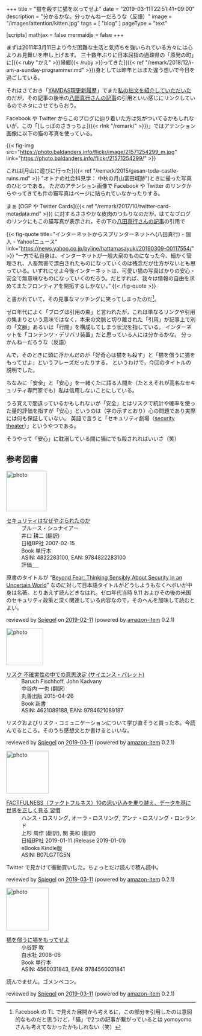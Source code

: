 +++
title = "猫を殺すに猫を以ってせよ"
date = "2019-03-11T22:51:41+09:00"
description = "分かるかな。分っかんねーだろうな（反語）"
image = "/images/attention/kitten.jpg"
tags = [ "blog" ]
pageType = "text"

[scripts]
  mathjax = false
  mermaidjs = false
+++

まずは2011年3月11日より今だ困難な生活と気持ちを強いられている方々には心よりお見舞いを申し上げます。
三十数年ぶりに日本屈指の過疎県の「原発の町」に[{{< ruby "かえ" >}}帰郷{{< /ruby >}}ってきた]({{< ref "/remark/2018/12/i-am-a-sunday-programmer.md" >}})身としては昨年とはまた違う想いで今日を過ごしている。

それはさておき「[YAMDAS現更新履歴](https://yamdas.hatenablog.com/)」でまた[私の拙文を紹介していただいた](https://yamdas.hatenablog.com/entry/20190311/openweb)のだが，その記事の後半の[八田真行さんの記事](https://news.yahoo.co.jp/byline/hattamasayuki/20190309-00117554/)の引用といい感じにリンクしているのでネタにさせてもらおう。

Facebook や Twitter からこのブログに辿り着いた方は気がついてるかもしれないが，この「[しっぽのさきっちょ]({{< rlnk "/remark/" >}})」ではアテンション画像に以下の猫の写真を使っている。

{{< fig-img src="https://photo.baldanders.info/flickr/image/21571254299_m.jpg" link="https://photo.baldanders.info/flickr/21571254299/" >}}

これは[月山に遊びに行った]({{< ref "/remark/2015/gasan-toda-castle-ruins.md" >}} "オトナの社会科見学： 中秋の月山富田城跡")ときに撮った写真のひとつである。
ただのアテンション画像で Facebook や Twitter のリンクからやってきても件の猫写真はページに貼られていなかったりする。

まぁ [OGP や Twitter Cards]({{< ref "/remark/2017/10/twitter-card-metadata.md" >}}) に対するささやかな皮肉のつもりなのだが，はてなブログのリンクにもこの猫写真が表示され，その下の[八田真行さんの記事](https://news.yahoo.co.jp/byline/hattamasayuki/20190309-00117554/)の引用で

{{< fig-quote title="インターネットからスプリンターネットへ(八田真行) - 個人 - Yahoo!ニュース" link="https://news.yahoo.co.jp/byline/hattamasayuki/20190309-00117554/" >}}
<q>一方で私自身は、インターネットが一般大衆のものになった今、細かく管理され、人畜無害で漂白されたものになっていくのは残念だが仕方がないとも思っている。いずれにせよ今後インターネットは、可愛い猫の写真ばかりの安心・安全で無意味なものになっていくのだろう。だとすれば、我々は情報の自由を求めてまたフロンティアを開拓するしかない。</q>
{{< /fig-quote >}}

と書かれていて，その見事なマッチングに笑ってしまったのだ[^cat1]。

[^cat1]: Facebook の TL で見えた展開から考えるに，この部分を引用したのは意図的なものだと思うけど，「猫」で2つの記事が繋がっているとは yomoyomo さんも考えてなかったかもしれない（笑）

ゼロ年代によく「ブログは引用の束」と言われたが，これは単なるリンクや引用の集まりという意味ではなく，本来の文脈と切り離された「引用」が記事上で別の「文脈」あるいは「行間」を構成してしまう状況を指している。
インターネットを「コンテンツ・デリバリ装置」だと思っている人には分かるかな。
分っかんねーだろうな（反語）

んで，そのときに頭に浮かんだのが「好奇心は猫をも殺す」と「猫を償うに猫をもってせよ」というフレーズだったりする。
というわけで，今回のタイトルの説明でした。

ちなみに「安全」と「安心」を一緒くたに語る人間を（たとえそれが高名なセキュリティ専門家でも）私は信用しないことにしている。

うろ覚えで間違っているかもしれないが「安全」とはリスクで統計や確率を使った量的評価を指すが「安心」というのは（字の示すとおり）心の問題であり実際には何も保証していない。
英語で言うと「セキュリティ劇場（[security theater](https://en.wikipedia.org/wiki/Security_theater)）」というやつである。

そうやって「安心」に耽溺している間に猫にでも殺されればいいさ（笑）

## 参考図書

<div class="hreview">
  <div class="photo"><a class="item url" href="https://www.amazon.co.jp/%E3%82%BB%E3%82%AD%E3%83%A5%E3%83%AA%E3%83%86%E3%82%A3%E3%81%AF%E3%81%AA%E3%81%9C%E3%82%84%E3%81%B6%E3%82%89%E3%82%8C%E3%81%9F%E3%81%AE%E3%81%8B-%E3%83%96%E3%83%AB%E3%83%BC%E3%82%B9%E3%83%BB%E3%82%B7%E3%83%A5%E3%83%8A%E3%82%A4%E3%82%A2%E3%83%BC/dp/4822283100?SubscriptionId=AKIAJYVUJ3DMTLAECTHA&tag=baldandersinf-22&linkCode=xm2&camp=2025&creative=165953&creativeASIN=4822283100"><img src="https://images-fe.ssl-images-amazon.com/images/I/51-pZ52JsUL._SL160_.jpg" width="107" alt="photo"></a></div>
  <dl class="fn">
    <dt><a href="https://www.amazon.co.jp/%E3%82%BB%E3%82%AD%E3%83%A5%E3%83%AA%E3%83%86%E3%82%A3%E3%81%AF%E3%81%AA%E3%81%9C%E3%82%84%E3%81%B6%E3%82%89%E3%82%8C%E3%81%9F%E3%81%AE%E3%81%8B-%E3%83%96%E3%83%AB%E3%83%BC%E3%82%B9%E3%83%BB%E3%82%B7%E3%83%A5%E3%83%8A%E3%82%A4%E3%82%A2%E3%83%BC/dp/4822283100?SubscriptionId=AKIAJYVUJ3DMTLAECTHA&tag=baldandersinf-22&linkCode=xm2&camp=2025&creative=165953&creativeASIN=4822283100">セキュリティはなぜやぶられたのか</a></dt>
	<dd>ブルース・シュナイアー</dd>
	<dd>井口 耕二 (翻訳)</dd>
    <dd>日経BP社 2007-02-15</dd>
    <dd>Book 単行本</dd>
    <dd>ASIN: 4822283100, EAN: 9784822283100</dd>
    <dd>評価<abbr class="rating fa-sm" title="5">&nbsp;<i class="fas fa-star"></i>&nbsp;<i class="fas fa-star"></i>&nbsp;<i class="fas fa-star"></i>&nbsp;<i class="fas fa-star"></i>&nbsp;<i class="fas fa-star"></i></abbr></dd>
  </dl>
  <p class="description">原書のタイトルが “<a href="https://www.amazon.co.jp/Beyond-Fear-Thinking-Sensibly-Uncertain-ebook/dp/B000PY3NB4?SubscriptionId=AKIAJYVUJ3DMTLAECTHA&tag=baldandersinf-22&linkCode=xm2&camp=2025&creative=165953&creativeASIN=B000PY3NB4">Beyond Fear: Thinking Sensibly About Security in an Uncertain World</a>” なのに対して日本語タイトルがどうしようもなくヘボいが中身は名著。とりあえず読んどきなはれ。ゼロ年代当時 9.11 およびその後の米国のセキュリティ政策と深く関連している内容なので，そのへんを加味して読むとよい。</p>
  <p class="powered-by" >reviewed by <a href='#maker' class='reviewer'>Spiegel</a> on <abbr class="dtreviewed" title="2019-02-11">2019-02-11</abbr> (powered by <a href="https://github.com/spiegel-im-spiegel/amazon-item" >amazon-item</a> 0.2.1)</p>
</div>

<div class="hreview">
  <div class="photo"><a class="item url" href="https://www.amazon.co.jp/%E3%83%AA%E3%82%B9%E3%82%AF-%E4%B8%8D%E7%A2%BA%E5%AE%9F%E6%80%A7%E3%81%AE%E4%B8%AD%E3%81%A7%E3%81%AE%E6%84%8F%E6%80%9D%E6%B1%BA%E5%AE%9A-%E3%82%B5%E3%82%A4%E3%82%A8%E3%83%B3%E3%82%B9%E3%83%BB%E3%83%91%E3%83%AC%E3%83%83%E3%83%88-Baruch-Fischhoff/dp/4621089188?SubscriptionId=AKIAJYVUJ3DMTLAECTHA&tag=baldandersinf-22&linkCode=xm2&camp=2025&creative=165953&creativeASIN=4621089188"><img src="https://images-fe.ssl-images-amazon.com/images/I/41Cboa6GkmL._SL160_.jpg" width="98" alt="photo"></a></div>
  <dl class="fn">
    <dt><a href="https://www.amazon.co.jp/%E3%83%AA%E3%82%B9%E3%82%AF-%E4%B8%8D%E7%A2%BA%E5%AE%9F%E6%80%A7%E3%81%AE%E4%B8%AD%E3%81%A7%E3%81%AE%E6%84%8F%E6%80%9D%E6%B1%BA%E5%AE%9A-%E3%82%B5%E3%82%A4%E3%82%A8%E3%83%B3%E3%82%B9%E3%83%BB%E3%83%91%E3%83%AC%E3%83%83%E3%83%88-Baruch-Fischhoff/dp/4621089188?SubscriptionId=AKIAJYVUJ3DMTLAECTHA&tag=baldandersinf-22&linkCode=xm2&camp=2025&creative=165953&creativeASIN=4621089188">リスク 不確実性の中での意思決定 (サイエンス・パレット)</a></dt>
        <dd>Baruch Fischhoff, John Kadvany</dd>
        <dd>中谷内 一也 (翻訳)</dd>
    <dd>丸善出版 2015-04-26</dd>
    <dd>Book 新書</dd>
    <dd>ASIN: 4621089188, EAN: 9784621089187</dd>
  </dl>
  <p class="description">リスクおよびリスク・コミュニケーションについて学び直そうと買った本。今読んでるところ。そのうち感想文とか書けるといいな。</p>
  <p class="powered-by" >reviewed by <a href='#maker' class='reviewer'>Spiegel</a> on <abbr class="dtreviewed" title="2019-03-11">2019-03-11</abbr> (powered by <a href="https://github.com/spiegel-im-spiegel/amazon-item" >amazon-item</a> 0.2.1)</p>
</div>

<div class="hreview">
  <div class="photo"><a class="item url" href="https://www.amazon.co.jp/FACTFULNESS%EF%BC%88%E3%83%95%E3%82%A1%E3%82%AF%E3%83%88%E3%83%95%E3%83%AB%E3%83%8D%E3%82%B9%EF%BC%8910%E3%81%AE%E6%80%9D%E3%81%84%E8%BE%BC%E3%81%BF%E3%82%92%E4%B9%97%E3%82%8A%E8%B6%8A%E3%81%88%E3%80%81%E3%83%87%E3%83%BC%E3%82%BF%E3%82%92%E5%9F%BA%E3%81%AB%E4%B8%96%E7%95%8C%E3%82%92%E6%AD%A3%E3%81%97%E3%81%8F%E8%A6%8B%E3%82%8B%E7%BF%92%E6%85%A3-%E3%83%8F%E3%83%B3%E3%82%B9%E3%83%BB%E3%83%AD%E3%82%B9%E3%83%AA%E3%83%B3%E3%82%B0-ebook/dp/B07LG7TG5N?SubscriptionId=AKIAJYVUJ3DMTLAECTHA&tag=baldandersinf-22&linkCode=xm2&camp=2025&creative=165953&creativeASIN=B07LG7TG5N"><img src="https://images-fe.ssl-images-amazon.com/images/I/410QuKHYY3L._SL160_.jpg" width="113" alt="photo"></a></div>
  <dl class="fn">
    <dt><a href="https://www.amazon.co.jp/FACTFULNESS%EF%BC%88%E3%83%95%E3%82%A1%E3%82%AF%E3%83%88%E3%83%95%E3%83%AB%E3%83%8D%E3%82%B9%EF%BC%8910%E3%81%AE%E6%80%9D%E3%81%84%E8%BE%BC%E3%81%BF%E3%82%92%E4%B9%97%E3%82%8A%E8%B6%8A%E3%81%88%E3%80%81%E3%83%87%E3%83%BC%E3%82%BF%E3%82%92%E5%9F%BA%E3%81%AB%E4%B8%96%E7%95%8C%E3%82%92%E6%AD%A3%E3%81%97%E3%81%8F%E8%A6%8B%E3%82%8B%E7%BF%92%E6%85%A3-%E3%83%8F%E3%83%B3%E3%82%B9%E3%83%BB%E3%83%AD%E3%82%B9%E3%83%AA%E3%83%B3%E3%82%B0-ebook/dp/B07LG7TG5N?SubscriptionId=AKIAJYVUJ3DMTLAECTHA&tag=baldandersinf-22&linkCode=xm2&camp=2025&creative=165953&creativeASIN=B07LG7TG5N">FACTFULNESS（ファクトフルネス）10の思い込みを乗り越え、データを基に世界を正しく見る
習慣</a><dd>ハンス・ロスリング, オーラ・ロスリング, アンナ・ロスリング・ロンランド</dd>
        <dd>上杉 周作 (翻訳), 関 美和 (翻訳)</dd>
    <dd>日経BP社 2019-01-11 (Release 2019-01-01)</dd>
    <dd>eBooks Kindle版</dd>
    <dd>ASIN: B07LG7TG5N</dd>
  </dl>
  <p class="description">Twitter で見かけて衝動買いした。ちょっとだけ読んで積ん読中。</p>
  <p class="powered-by" >reviewed by <a href='#maker' class='reviewer'>Spiegel</a> on <abbr class="dtreviewed" title="2019-03-11">2019-03-11</abbr> (powered by <a href="https://github.com/spiegel-im-spiegel/amazon-item" >amazon-item</a> 0.2.1)</p>
</div>

<div class="hreview">
  <div class="photo"><a class="item url" href="https://www.amazon.co.jp/%E7%8C%AB%E3%82%92%E5%84%9F%E3%81%86%E3%81%AB%E7%8C%AB%E3%82%92%E3%82%82%E3%81%A3%E3%81%A6%E3%81%9B%E3%82%88-%E5%B0%8F%E8%B0%B7%E9%87%8E-%E6%95%A6/dp/4560031843?SubscriptionId=AKIAJYVUJ3DMTLAECTHA&tag=baldandersinf-22&linkCode=xm2&camp=2025&creative=165953&creativeASIN=4560031843"><img src="https://images-fe.ssl-images-amazon.com/images/I/31grUdSlFLL._SL160_.jpg" width="113" alt="photo"></a></div>
  <dl class="fn">
    <dt><a href="https://www.amazon.co.jp/%E7%8C%AB%E3%82%92%E5%84%9F%E3%81%86%E3%81%AB%E7%8C%AB%E3%82%92%E3%82%82%E3%81%A3%E3%81%A6%E3%81%9B%E3%82%88-%E5%B0%8F%E8%B0%B7%E9%87%8E-%E6%95%A6/dp/4560031843?SubscriptionId=AKIAJYVUJ3DMTLAECTHA&tag=baldandersinf-22&linkCode=xm2&camp=2025&creative=165953&creativeASIN=4560031843">猫を償うに猫をもってせよ</a></dt>
        <dd>小谷野 敦</dd>
    <dd>白水社 2008-06</dd>
    <dd>Book 単行本</dd>
    <dd>ASIN: 4560031843, EAN: 9784560031841</dd>
  </dl>
  <p class="description">読んでません。ゴメンペコン。</p>
  <p class="powered-by" >reviewed by <a href='#maker' class='reviewer'>Spiegel</a> on <abbr class="dtreviewed" title="2019-03-11">2019-03-11</abbr> (powered by <a href="https://github.com/spiegel-im-spiegel/amazon-item" >amazon-item</a> 0.2.1)</p>
</div>
